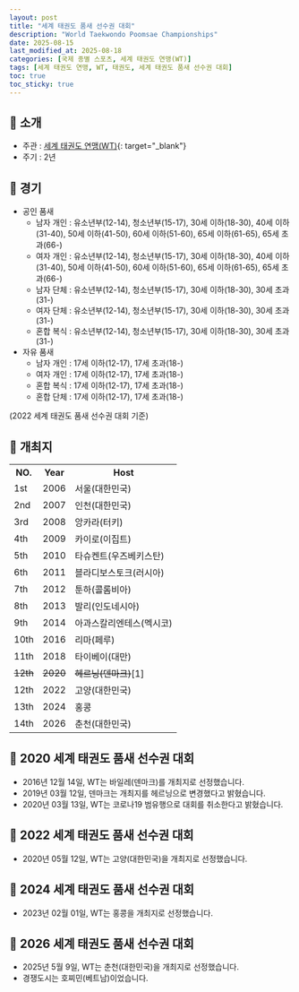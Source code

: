 ```yaml
---
layout: post
title: "세계 태권도 품새 선수권 대회"
description: "World Taekwondo Poomsae Championships"
date: 2025-08-15
last_modified_at: 2025-08-18
categories: [국제 종별 스포츠, 세계 태권도 연맹(WT)]
tags: [세계 태권도 연맹, WT, 태권도, 세계 태권도 품새 선수권 대회]
toc: true
toc_sticky: true
---
```

## 📜 소개
* 주관 : [세계 태권도 연맹(WT)](https://www.worldtaekwondo.org/index.html){: target="_blank"}
* 주기 : 2년

## 📜 경기
* 공인 품새
  * 남자 개인 : 유소년부(12-14), 청소년부(15-17), 30세 이하(18-30), 40세 이하(31-40), 50세 이하(41-50), 60세 이하(51-60), 65세 이하(61-65), 65세 초과(66-)
  * 여자 개인 : 유소년부(12-14), 청소년부(15-17), 30세 이하(18-30), 40세 이하(31-40), 50세 이하(41-50), 60세 이하(51-60), 65세 이하(61-65), 65세 초과(66-)
  * 남자 단체 : 유소년부(12-14), 청소년부(15-17), 30세 이하(18-30), 30세 초과(31-)
  * 여자 단체 : 유소년부(12-14), 청소년부(15-17), 30세 이하(18-30), 30세 초과(31-)
  * 혼합 복식 : 유소년부(12-14), 청소년부(15-17), 30세 이하(18-30), 30세 초과(31-)
* 자유 품새
  * 남자 개인 : 17세 이하(12-17), 17세 초과(18-)
  * 여자 개인 : 17세 이하(12-17), 17세 초과(18-)
  * 혼합 복식 : 17세 이하(12-17), 17세 초과(18-)
  * 혼합 단체 : 17세 이하(12-17), 17세 초과(18-)

(2022 세계 태권도 품새 선수권 대회 기준)

## 📜 개최지

<html>

<head>
    <meta charset="UTF-8">
</head>

<body>
    <table>
        <tr class="header-row">
            <th class="col-no">NO.</th>
            <th class="col-year">Year</th>
            <th class="col-host">Host</th>
        </tr>
        <tr>
            <td><span class="korea-host">1st</span></td>
            <td><span class="korea-host">2006</span></td>
            <td><span class="korea-host">서울(대한민국)</span></td>
        </tr>
        <tr>
            <td><span class="korea-host">2nd</span></td>
            <td><span class="korea-host">2007</span></td>
            <td><span class="korea-host">인천(대한민국)</span></td>
        </tr>
        <tr>
            <td>3rd</td>
            <td>2008</td>
            <td>앙카라(터키)</td>
        </tr>
        <tr>
            <td>4th</td>
            <td>2009</td>
            <td>카이로(이집트)</td>
        </tr>
        <tr>
            <td>5th</td>
            <td>2010</td>
            <td>타슈켄트(우즈베키스탄)</td>
        </tr>
        <tr>
            <td>6th</td>
            <td>2011</td>
            <td>블라디보스토크(러시아)</td>
        </tr>
        <tr>
            <td>7th</td>
            <td>2012</td>
            <td>툰하(콜롬비아)</td>
        </tr>
        <tr>
            <td>8th</td>
            <td>2013</td>
            <td>발리(인도네시아)</td>
        </tr>
        <tr>
            <td>9th</td>
            <td>2014</td>
            <td>아과스칼리엔테스(멕시코)</td>
        </tr>
        <tr>
            <td>10th</td>
            <td>2016</td>
            <td>리마(페루)</td>
        </tr>
        <tr>
            <td>11th</td>
            <td>2018</td>
            <td>타이베이(대만)</td>
        </tr>
        <tr>
            <td><del>12th</del></td>
            <td><del>2020</del></td>
            <td><del>헤르닝(덴마크)</del><span class="footnote-link" data-note="코로나19 범유행으로 취소">[1]</span></td>
        </tr>
        <tr>
            <td><span class="korea-host">12th</span></td>
            <td><span class="korea-host">2022</span></td>
            <td><span class="korea-host">고양(대한민국)</span></td>
        </tr>
        <tr>
            <td>13th</td>
            <td>2024</td>
            <td>홍콩</td>
        </tr>
        <tr>
            <td><span class="korea-host">14th</span></td>
            <td><span class="korea-host">2026</span></td>
            <td><span class="korea-host">춘천(대한민국)</span></td>
        </tr>
    </table>
</body>

</html>

## 📜 2020 세계 태권도 품새 선수권 대회
* 2016년 12월 14일, WT는 바일레(덴마크)를 개최지로 선정했습니다.
* 2019년 03월 12일, 덴마크는 개최지를 헤르닝으로 변경했다고 밝혔습니다.
* 2020년 03월 13일, WT는 코로나19 범유행으로 대회를 취소한다고 밝혔습니다.

## 📜 2022 세계 태권도 품새 선수권 대회
* 2020년 05월 12일, WT는 <span class="korea-host">고양(대한민국)</span>을 개최지로 선정했습니다.

## 📜 2024 세계 태권도 품새 선수권 대회
* 2023년 02월 01일, WT는 <span class="foreign-host">홍콩</span>을 개최지로 선정했습니다.

## 📜 2026 세계 태권도 품새 선수권 대회
* 2025년 5월 9일, WT는 <span class="korea-host">춘천(대한민국)</span>을 개최지로 선정했습니다.
* 경쟁도시는 호찌민(베트남)이었습니다.
